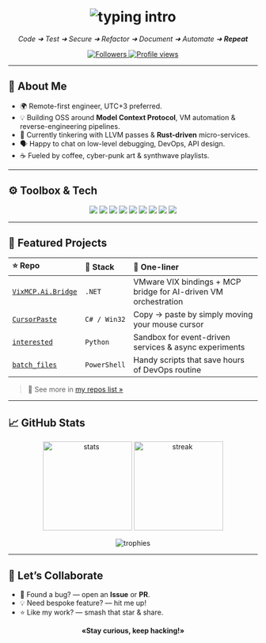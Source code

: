 <!-- ╔════════════════════════════════════════════════════════════╗
     ║                       G I T H U B  P R O F I L E          ║
     ╚════════════════════════════════════════════════════════════╝ -->

<h1 align="center">
  <img src="https://readme-typing-svg.herokuapp.com?color=00bfff&size=30&multiline=true&lines=Hey%2C+I'm+Bivex!;Full-stack+Dev%F0%9F%9A%80Reverse-%E2%80%8BEngineer%F0%9F%94%8EAutomation+Geek" alt="typing intro">
</h1>

<p align="center">
  <em>Code ➜ Test ➜ Secure ➜ Refactor ➜ Document ➜ Automate ➜ <strong>Repeat</strong></em>
</p>

<p align="center">
  <a href="https://github.com/bivex?tab=followers">
    <img src="https://img.shields.io/github/followers/bivex?label=Followers&logo=github&style=for-the-badge" alt="Followers"/>
  </a>
  <a href="https://komarev.com/ghpvc/?username=bivex">
    <img src="https://komarev.com/ghpvc/?username=bivex&label=VIEWS&style=for-the-badge&color=blueviolet" alt="Profile views"/>
  </a>

</p>

---

## 🚀 About Me
- 🌍 Remote-first engineer, UTC+3 preferred.
- 💡 Building OSS around **Model Context Protocol**, VM automation & reverse-engineering pipelines.  
- 🔭 Currently tinkering with LLVM passes & **Rust-driven** micro-services.  
- 🗣️ Happy to chat on low-level debugging, DevOps, API design.  
- ☕ Fueled by coffee, cyber-punk art & synthwave playlists.

---

## ⚙️ Toolbox & Tech
<p align="center">
  <img src="https://img.shields.io/badge/C%23-239120.svg?logo=c-sharp&logoColor=white&style=for-the-badge"/>
  <img src="https://img.shields.io/badge/.NET-512BD4.svg?logo=dotnet&logoColor=white&style=for-the-badge"/>
  <img src="https://img.shields.io/badge/Go-00ADD8.svg?logo=go&logoColor=white&style=for-the-badge"/>
  <img src="https://img.shields.io/badge/Python-3776AB.svg?logo=python&logoColor=white&style=for-the-badge"/>
  <img src="https://img.shields.io/badge/ClickHouse-FFDD00.svg?logo=clickhouse&logoColor=000&style=for-the-badge"/>
  <img src="https://img.shields.io/badge/Kafka-231F20.svg?logo=apachekafka&logoColor=white&style=for-the-badge"/>
  <img src="https://img.shields.io/badge/Docker-2496ED.svg?logo=docker&logoColor=white&style=for-the-badge"/>
  <img src="https://img.shields.io/badge/K8s-326ce5.svg?logo=kubernetes&logoColor=white&style=for-the-badge"/>
  <img src="https://img.shields.io/badge/Linux-FCC624.svg?logo=linux&logoColor=000&style=for-the-badge"/>
</p>

---

## 📌 Featured Projects

| ⭐ Repo | 🔧 Stack | 🚀 One-liner |
|:--|:--|:--|
| [`VixMCP.Ai.Bridge`](https://github.com/bivex/VixMCP.Ai.Bridge) | `.NET` | VMware VIX bindings + MCP bridge for AI-driven VM orchestration |
| [`CursorPaste`](https://github.com/bivex/CursorPaste) | `C# / Win32` | Copy → paste by simply moving your mouse cursor |
| [`interested`](https://github.com/bivex/interested) | `Python` | Sandbox for event-driven services & async experiments |
| [`batch_files`](https://github.com/bivex/batch_files) | `PowerShell` | Handy scripts that save hours of DevOps routine |

> 👀 See more in [my repos list »](https://github.com/bivex?tab=repositories)

---

## 📈 GitHub Stats
<p align="center">
  <img height="180" src="https://github-readme-stats.vercel.app/api?username=bivex&show_icons=true&theme=tokyonight&hide_border=true" alt="stats"/>
  <img height="180" src="https://github-readme-streak-stats.herokuapp.com/?user=bivex&theme=tokyonight&hide_border=true" alt="streak"/>
</p>
<p align="center">
  <img src="https://github-profile-trophy.vercel.app/?username=bivex&theme=tokyonight&margin-w=10&no-frame=true" alt="trophies"/>
</p>

---


## 🤝 Let’s Collaborate
- 🐞 Found a bug? — open an **Issue** or **PR**.  
- 💡 Need bespoke feature? — hit me up!  
- ⭐ Like my work? — smash that star & share.

<div align="center">
  <strong>«Stay curious, keep hacking!»</strong>
</div>
